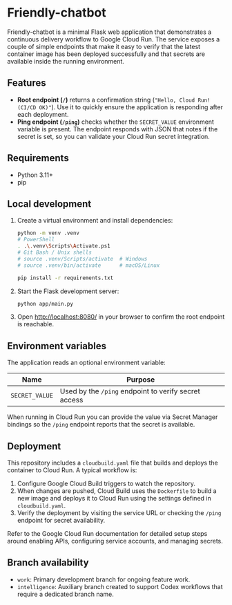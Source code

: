 # Friendly-chatbot

Friendly-chatbot is a minimal Flask web application that demonstrates a continuous delivery workflow to Google Cloud Run. The service exposes a couple of simple endpoints that make it easy to verify that the latest container image has been deployed successfully and that secrets are available inside the running environment.

## Features
- **Root endpoint (`/`)** returns a confirmation string (`"Hello, Cloud Run! (CI/CD OK)"`). Use it to quickly ensure the application is responding after each deployment.
- **Ping endpoint (`/ping`)** checks whether the `SECRET_VALUE` environment variable is present. The endpoint responds with JSON that notes if the secret is set, so you can validate your Cloud Run secret integration.

## Requirements
- Python 3.11+
- pip

## Local development
1. Create a virtual environment and install dependencies:
   ```bash
   python -m venv .venv
   # PowerShell
   . .\.venv\Scripts\Activate.ps1
   # Git Bash / Unix shells
   # source .venv/Scripts/activate  # Windows
   # source .venv/bin/activate      # macOS/Linux

   pip install -r requirements.txt
   ```
2. Start the Flask development server:
   ```bash
   python app/main.py
   ```
3. Open <http://localhost:8080/> in your browser to confirm the root endpoint is reachable.

## Environment variables
The application reads an optional environment variable:

| Name           | Purpose                                             |
| -------------- | --------------------------------------------------- |
| `SECRET_VALUE` | Used by the `/ping` endpoint to verify secret access |

When running in Cloud Run you can provide the value via Secret Manager bindings so the `/ping` endpoint reports that the secret is available.

## Deployment
This repository includes a `cloudbuild.yaml` file that builds and deploys the container to Cloud Run. A typical workflow is:

1. Configure Google Cloud Build triggers to watch the repository.
2. When changes are pushed, Cloud Build uses the `Dockerfile` to build a new image and deploys it to Cloud Run using the settings defined in `cloudbuild.yaml`.
3. Verify the deployment by visiting the service URL or checking the `/ping` endpoint for secret availability.

Refer to the Google Cloud Run documentation for detailed setup steps around enabling APIs, configuring service accounts, and managing secrets.

## Branch availability
- `work`: Primary development branch for ongoing feature work.
- `intelligence`: Auxiliary branch created to support Codex workflows that require a dedicated branch name.
